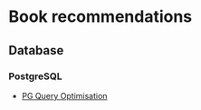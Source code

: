 # Book recommendations
## Database 

### PostgreSQL

- [PG Query Optimisation](https://link.springer.com/book/10.1007/979-8-8688-0069-6?source=shoppingads&locale=en-gb&utm_source=google&utm_campaign=18588017685&utm_medium=cpc&utm_content=sea&utm_term=&gad_source=1)
